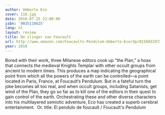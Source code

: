 ```yaml
---
author: Umberto Eco
cover: 118.jpg
date: 2010-07-25 22:00:00
isbn: '9035110625'
lang: nl
layout: review
title: De slinger van Foucault
url: http://www.amazon.com/Foucaults-Pendulum-Umberto-Eco/dp/015603297X?SubscriptionId=0VMG0VFGBMRWVRA58R02&tag=ldvd-20&linkCode=xm2&camp=2025&creative=165953&creativeASIN=015603297X
year: 2010
---
```

Bored with their work, three Milanese editors cook up "the Plan," a hoax that connects the medieval Knights Templar with other occult groups from ancient to modern times. This produces a map indicating the geographical point from which all the powers of the earth can be controlled—a point located in Paris, France, at Foucault’s Pendulum. But in a fateful turn the joke becomes all too real, and when occult groups, including Satanists, get wind of the Plan, they go so far as to kill one of the editors in their quest to gain control of the earth. 
Orchestrating these and other diverse characters into his multilayered semiotic adventure, Eco has created a superb cerebral entertainment. 
Or. title: El pendulo de foucault / Foucault's Pendulum
